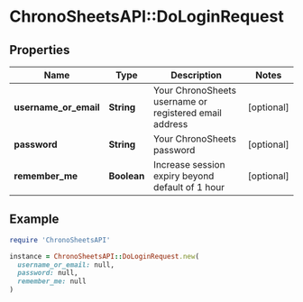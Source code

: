 # ChronoSheetsAPI::DoLoginRequest

## Properties

| Name | Type | Description | Notes |
| ---- | ---- | ----------- | ----- |
| **username_or_email** | **String** | Your ChronoSheets username or registered email address | [optional] |
| **password** | **String** | Your ChronoSheets password | [optional] |
| **remember_me** | **Boolean** | Increase session expiry beyond default of 1 hour | [optional] |

## Example

```ruby
require 'ChronoSheetsAPI'

instance = ChronoSheetsAPI::DoLoginRequest.new(
  username_or_email: null,
  password: null,
  remember_me: null
)
```

